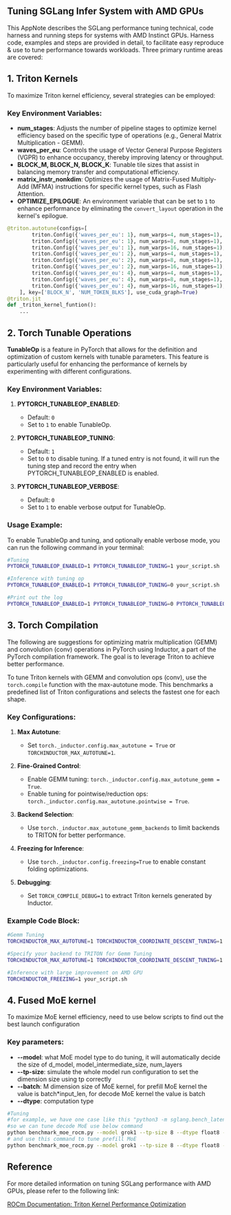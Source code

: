 ## Tuning SGLang Infer System with AMD GPUs
This AppNote describes the SGLang performance tuning technical, code harness and running steps for systems with AMD Instinct GPUs.
Harness code, examples and steps are provided in detail, to facilitate easy reproduce & use to tune performance towards workloads.
Three primary runtime areas are covered:

## 1. Triton Kernels
To maximize Triton kernel efficiency, several strategies can be employed:

### Key Environment Variables:
- **num_stages**: Adjusts the number of pipeline stages to optimize kernel efficiency based on the specific type of operations (e.g., General Matrix Multiplication - GEMM).
- **waves_per_eu**: Controls the usage of Vector General Purpose Registers (VGPR) to enhance occupancy, thereby improving latency or throughput.
- **BLOCK_M, BLOCK_N, BLOCK_K**: Tunable tile sizes that assist in balancing memory transfer and computational efficiency.
- **matrix_instr_nonkdim**: Optimizes the usage of Matrix-Fused Multiply-Add (MFMA) instructions for specific kernel types, such as Flash Attention.
- **OPTIMIZE_EPILOGUE**: An environment variable that can be set to `1` to enhance performance by eliminating the `convert_layout` operation in the kernel's epilogue.
```python
@triton.autotune(configs=[
        triton.Config({'waves_per_eu': 1}, num_warps=4, num_stages=1),
        triton.Config({'waves_per_eu': 1}, num_warps=8, num_stages=1),
        triton.Config({'waves_per_eu': 1}, num_warps=16, num_stages=1),
        triton.Config({'waves_per_eu': 2}, num_warps=4, num_stages=1),
        triton.Config({'waves_per_eu': 2}, num_warps=8, num_stages=1),
        triton.Config({'waves_per_eu': 2}, num_warps=16, num_stages=1),
        triton.Config({'waves_per_eu': 4}, num_warps=4, num_stages=1),
        triton.Config({'waves_per_eu': 4}, num_warps=8, num_stages=1),
        triton.Config({'waves_per_eu': 4}, num_warps=16, num_stages=1),
    ], key=['BLOCK_N', 'NUM_TOKEN_BLKS'], use_cuda_graph=True)
@triton.jit
def _triton_kernel_funtion():
    ...
```
## 2. Torch Tunable Operations
**TunableOp** is a feature in PyTorch that allows for the definition and optimization of custom kernels with tunable parameters. This feature is particularly useful for enhancing the performance of kernels by experimenting with different configurations.

### Key Environment Variables:
1. **PYTORCH_TUNABLEOP_ENABLED**:
   - Default: `0`
   - Set to `1` to enable TunableOp.

2. **PYTORCH_TUNABLEOP_TUNING**:
   - Default: `1`
   - Set to `0` to disable tuning. If a tuned entry is not found, it will run the tuning step and record the entry when PYTORCH_TUNABLEOP_ENABLED is enabled.

3. **PYTORCH_TUNABLEOP_VERBOSE**:
   - Default: `0`
   - Set to `1` to enable verbose output for TunableOp.

### Usage Example:
To enable TunableOp and tuning, and optionally enable verbose mode, you can run the following command in your terminal:

```bash
#Tuning
PYTORCH_TUNABLEOP_ENABLED=1 PYTORCH_TUNABLEOP_TUNING=1 your_script.sh

#Inference with tuning op
PYTORCH_TUNABLEOP_ENABLED=1 PYTORCH_TUNABLEOP_TUNING=0 your_script.sh

#Print out the log
PYTORCH_TUNABLEOP_ENABLED=1 PYTORCH_TUNABLEOP_TUNING=0 PYTORCH_TUNABLEOP_VERBOSE=1 your_script.sh

```
## 3. Torch Compilation


The following are suggestions for optimizing matrix multiplication (GEMM) and convolution (conv) operations in PyTorch using Inductor, a part of the PyTorch compilation framework. The goal is to leverage Triton to achieve better performance.

To tune Triton kernels with GEMM and convolution ops (conv), use the `torch.compile` function with the max-autotune mode. This benchmarks a predefined list of Triton configurations and selects the fastest one for each shape.

### Key Configurations:
1. **Max Autotune**:
   - Set `torch._inductor.config.max_autotune = True` or `TORCHINDUCTOR_MAX_AUTOTUNE=1`.

2. **Fine-Grained Control**:
   - Enable GEMM tuning: `torch._inductor.config.max_autotune_gemm = True`.
   - Enable tuning for pointwise/reduction ops: `torch._inductor.config.max_autotune.pointwise = True`.

3. **Backend Selection**:
   - Use `torch._inductor.max_autotune_gemm_backends` to limit backends to TRITON for better performance.

4. **Freezing for Inference**:
   - Use `torch._inductor.config.freezing=True` to enable constant folding optimizations.

5. **Debugging**:
   - Set `TORCH_COMPILE_DEBUG=1` to extract Triton kernels generated by Inductor.

### Example Code Block:
```bash
#Gemm Tuning
TORCHINDUCTOR_MAX_AUTOTUNE=1 TORCHINDUCTOR_COORDINATE_DESCENT_TUNING=1 your_script.sh

#Specify your backend to TRITON for Gemm Tuning
TORCHINDUCTOR_MAX_AUTOTUNE=1 TORCHINDUCTOR_COORDINATE_DESCENT_TUNING=1 TORCHINDUCTOR_MAX_AUTOTUNE_GEMM_BACKENDS=TRITON your_script.sh

#Inference with large improvement on AMD GPU
TORCHINDUCTOR_FREEZING=1 your_script.sh
```
## 4. Fused MoE kernel
To maximize MoE kernel efficiency, need to use below scripts to find out the best launch configuration

### Key parameters:
- **--model**: what MoE model type to do tuning, it will automatically decide the size of d_model, model_intermediate_size, num_layers
- **--tp-size**: simulate the whole model run configuration to set the dimension size using tp correctly
- **--batch**: M dimension size of MoE kernel, for prefill MoE kernel the value is batch*input_len, for decode MoE kernel the value is batch
- **--dtype**: computation type

```bash
#Tuning
#for example, we have one case like this "python3 -m sglang.bench_latency --model dummy_grok1/ --load-format dummy --tokenizer-path Xenova/grok-1-tokenizer --tp 8 --batch-size 32 --input 1024 --output 8 --attention-backend triton --sampling-backend pytorch --quantization fp8" to run, it defined batch-size 32 input length 1024 and output length 8, from "--batch" in MoE view point, the prefill batch is 32*1024 = 32768, the decode batch is 32*1(only one output token generated in each run).
#so we can tune decode MoE use below command
python benchmark_moe_rocm.py --model grok1 --tp-size 8 --dtype float8 --batch "32"
# and use this command to tune prefill MoE
python benchmark_moe_rocm.py --model grok1 --tp-size 8 --dtype float8 --batch "32768"
```

## Reference

For more detailed information on tuning SGLang performance with AMD GPUs, please refer to the following link:

[ROCm Documentation: Triton Kernel Performance Optimization](https://rocm.docs.amd.com/en/latest/how-to/tuning-guides/mi300x/workload.html#triton-kernel-performance-optimization)
